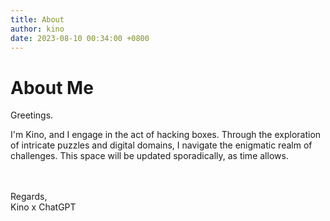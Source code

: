 ```yaml
---
title: About
author: kino
date: 2023-08-10 00:34:00 +0800
---
```


# About Me

Greetings.
<br>
<p>I'm Kino, and I engage in the act of hacking boxes. Through the exploration of intricate puzzles and digital domains, I navigate the enigmatic realm of challenges. This space will be updated sporadically, as time allows.</p>
<br>
<br>
Regards,
<br>
Kino x ChatGPT

